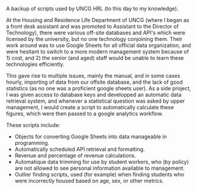 A backup of scripts used by UNCG HRL (to this day to my knowledge).

At the Housing and Residence Life Department of UNCG (where I began as a front desk assistant and was promoted to Assistant to the Director of Technology), there were various off-site databases and API's which were licensed by the university, but no one technology conjoining them. Their work around was to use Google Sheets for all official data organization, and were hesitant to switch to a more modern management system because of 1) cost, and 2) the senior (and aged) staff would be unable to learn these technologies efficiently.

This gave rise to multiple issues, mainly the manual, and in some cases hourly, importing of data from our offsite database, and the lack of good statistics (as no one was a proficient google sheets user). As a side project, I was given access to database keys and developped an automatic data retrieval system, and whenever a statistical question was asked by upper management, I would create a script to automatically calculate these figures, which were then passed to a google analytics workflow. 

These scripts include:
- Objects for converting Google Sheets into data manageable in programming.
- Automatically scheduled API retrieval and formatting.
- Revenue and percentage of revenue calculations.
- Automatique data trimming for use by student workers, who (by policy) are not allowed to see personal information available to management.
- Outlier finding scripts, used (for example) when finding students who were incorrectly housed based on age, sex, or other metrics.
